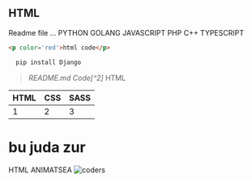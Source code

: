HTML
---
Readme file
...
PYTHON GOLANG JAVASCRIPT PHP C++ TYPESCRIPT
```html
<p color='red'>html code</p>
```

```python
  pip install Django
```

>  _README.md Code[^2]_ HTML

|HTML|CSS|SASS|  
|--- |---|--- |
| 1  | 2 | 3  |

bu juda zur
===
HTML ANIMATSEA
![coders](https://learncodeonline.in/mascot.png)
